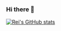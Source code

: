 ### Hi there 👋

<!--
**rorikata/rorikata** is a ✨ _special_ ✨ repository because its `README.md` (this file) appears on your GitHub profile.

Here are some ideas to get you started:

- 🔭 I’m currently working on ...
- 🌱 I’m currently learning ...
- 👯 I’m looking to collaborate on ...
- 🤔 I’m looking for help with ...
- 💬 Ask me about ...
- 📫 How to reach me: ...
- 😄 Pronouns: ...
- ⚡ Fun fact: ...
-->

[![Rei's GitHub stats](https://github-readme-stats.vercel.app/api?username=rorikata&include_all_commits=true&count_private=true)](https://github.com/anuraghazra/github-readme-stats)

